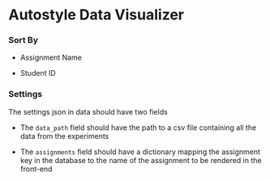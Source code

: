 Autostyle Data Visualizer
=========================

### Sort By
-   Assignment Name

-   Student ID

### Settings
The settings json in data should have two fields

- The `data_path` field should have the path to a csv file containing all the data from the experiments

- The `assignments` field should have a dictionary mapping the assignment key in the database to the name of the assignment to be rendered in the front-end
